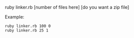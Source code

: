 ruby linker.rb [number of files here] [do you want a zip file]

Example:


	ruby linker.rb 100 0
	ruby linker.rb 25 1
